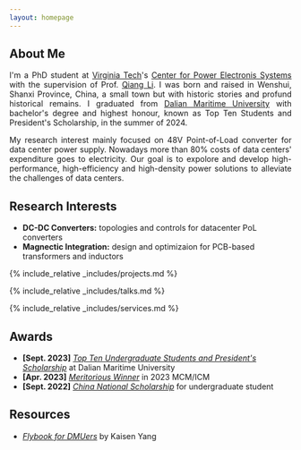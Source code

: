 ```yaml
---
layout: homepage
---
```


## About Me

<div align="justify">

I'm a PhD student at <a href="https://www.vt.edu/"> Virginia Tech</a>'s <a href="https://cpes.vt.edu/"> Center for Power Electronis Systems</a> with the supervision of Prof. <a href="https://cpes.vt.edu/people/faculty/1703"> Qiang Li</a>. I was born and raised in Wenshui, Shanxi Province, China, a small town but with historic stories and profund historical remains. I graduated from <a href="https://english.dlmu.edu.cn/">Dalian Maritime University</a> with bachelor's degree and highest honour, known as Top Ten Students and President's Scholarship, in the summer of 2024. <br>
  
My research interest mainly focused on 48V Point-of-Load converter for data center power supply. Nowadays more than 80% costs of data centers' expenditure goes to electricity. Our goal is to expolore and develop high-performance, high-efficiency and high-density power solutions to alleviate the challenges of data centers.

</div>

<!-- This kind of mark can hide sentences -->


## Research Interests
- **DC-DC Converters:** topologies and controls for datacenter PoL converters
- **Magnectic Integration:** design and optimizaion for PCB-based transformers and inductors



<!-- {% include_relative _includes/publications.md %} -->


{% include_relative _includes/projects.md %}


{% include_relative _includes/talks.md %}


<!-- ## Collaboration -->

<!-- - **[Feb. 2020]** Our paper about incremental learning is accepted to CVPR 2020.
- **[Feb. 2020]** We will host the ACM Multimedia Asia 2020 conference in Singapore!
- **[Sept. 2019]** Our paper about few-shot learning is accepted to NeurIPS 2019. -->

<!-- - **[Feb. 2023]** <a href="https://www.sciencedirect.com/science/article/pii/S089990072200346X" target="_blank">*Low muscle mass is associated with a higher risk of all–cause and cardiovascular disease–specific mortality in cancer survivors*</a> has been accepted by **Nutrition**. 
- **[Aug. 2021]** <a href="https://www.jmcp.org/doi/full/10.18553/jmcp.2021.27.10.1482" target="_blank">*Validation of EHR medication fill data obtained through electronic linkage with pharmacies*</a> has been accepted by the **Journal of Managed Care & Specialty Pharmacy**.
- **[Jan. 2021]** <a href="https://onlinelibrary.wiley.com/doi/abs/10.1111/jocd.13486" target="_blank">*Quantitative evaluation of rejuvenation treatment of nasolabial fold wrinkles by regression model and 3D photography*</a> has been accepted by the **Journal of Cosmetic Dermatology**. -->


{% include_relative _includes/services.md %}

## Awards
- **[Sept. 2023]** <a href="https://www.dlmu.edu.cn/info/1089/57358.htm">*Top Ten Undergraduate Students and President's Scholarship*</a> at Dalian Maritime University
- **[Apr. 2023]** <a href="https://www.comap.com/contests/mcm-icm">*Meritorious Winner*</a> in 2023 MCM/ICM
- **[Sept. 2022]** <a href="https://subsites.chinadaily.com.cn/YunnanUniversity/2017-11/17/c_111548.htm">*China National Scholarship*</a> for undergraduate student

## Resources

- <a href="assets/files/Flybook_for_DMUers_V1.pdf">*Flybook for DMUers*</a> by Kaisen Yang

